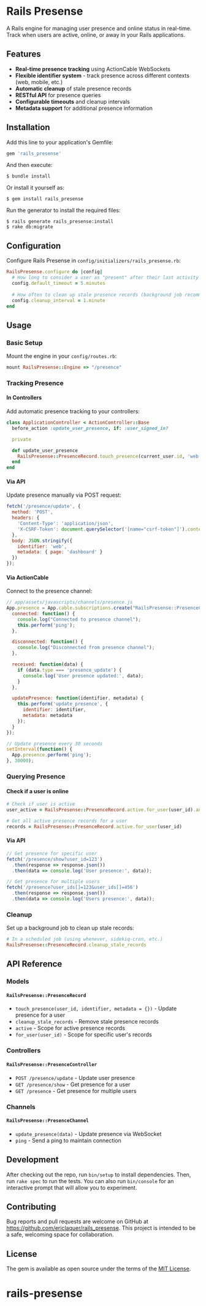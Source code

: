 # Rails Presense

A Rails engine for managing user presence and online status in real-time. Track when users are active, online, or away in your Rails applications.

## Features

- **Real-time presence tracking** using ActionCable WebSockets
- **Flexible identifier system** - track presence across different contexts (web, mobile, etc.)
- **Automatic cleanup** of stale presence records
- **RESTful API** for presence queries
- **Configurable timeouts** and cleanup intervals
- **Metadata support** for additional presence information

## Installation

Add this line to your application's Gemfile:

```ruby
gem 'rails_presense'
```

And then execute:

    $ bundle install

Or install it yourself as:

    $ gem install rails_presense

Run the generator to install the required files:

    $ rails generate rails_presense:install
    $ rake db:migrate

## Configuration

Configure Rails Presense in `config/initializers/rails_presense.rb`:

```ruby
RailsPresense.configure do |config|
  # How long to consider a user as "present" after their last activity
  config.default_timeout = 5.minutes
  
  # How often to clean up stale presence records (background job recommended)
  config.cleanup_interval = 1.minute
end
```

## Usage

### Basic Setup

Mount the engine in your `config/routes.rb`:

```ruby
mount RailsPresense::Engine => "/presence"
```

### Tracking Presence

#### In Controllers

Add automatic presence tracking to your controllers:

```ruby
class ApplicationController < ActionController::Base
  before_action :update_user_presence, if: :user_signed_in?

  private

  def update_user_presence
    RailsPresense::PresenceRecord.touch_presence(current_user.id, 'web')
  end
end
```

#### Via API

Update presence manually via POST request:

```javascript
fetch('/presence/update', {
  method: 'POST',
  headers: {
    'Content-Type': 'application/json',
    'X-CSRF-Token': document.querySelector('[name="csrf-token"]').content
  },
  body: JSON.stringify({
    identifier: 'web',
    metadata: { page: 'dashboard' }
  })
});
```

#### Via ActionCable

Connect to the presence channel:

```javascript
// app/assets/javascripts/channels/presence.js
App.presence = App.cable.subscriptions.create("RailsPresense::PresenceChannel", {
  connected: function() {
    console.log("Connected to presence channel");
    this.perform('ping');
  },

  disconnected: function() {
    console.log("Disconnected from presence channel");
  },

  received: function(data) {
    if (data.type === 'presence_update') {
      console.log('User presence updated:', data);
    }
  },

  updatePresence: function(identifier, metadata) {
    this.perform('update_presence', {
      identifier: identifier,
      metadata: metadata
    });
  }
});

// Update presence every 30 seconds
setInterval(function() {
  App.presence.perform('ping');
}, 30000);
```

### Querying Presence

#### Check if a user is online

```ruby
# Check if user is active
user_active = RailsPresense::PresenceRecord.active.for_user(user_id).any?

# Get all active presence records for a user
records = RailsPresense::PresenceRecord.active.for_user(user_id)
```

#### Via API

```javascript
// Get presence for specific user
fetch('/presence/show?user_id=123')
  .then(response => response.json())
  .then(data => console.log('User presence:', data));

// Get presence for multiple users
fetch('/presence?user_ids[]=123&user_ids[]=456')
  .then(response => response.json())
  .then(data => console.log('Users presence:', data));
```

### Cleanup

Set up a background job to clean up stale records:

```ruby
# In a scheduled job (using whenever, sidekiq-cron, etc.)
RailsPresense::PresenceRecord.cleanup_stale_records
```

## API Reference

### Models

#### `RailsPresense::PresenceRecord`

- `touch_presence(user_id, identifier, metadata = {})` - Update presence for a user
- `cleanup_stale_records` - Remove stale presence records
- `active` - Scope for active presence records
- `for_user(user_id)` - Scope for specific user's records

### Controllers

#### `RailsPresense::PresenceController`

- `POST /presence/update` - Update user presence
- `GET /presence/show` - Get presence for a user
- `GET /presence` - Get presence for multiple users

### Channels

#### `RailsPresense::PresenceChannel`

- `update_presence(data)` - Update presence via WebSocket
- `ping` - Send a ping to maintain connection

## Development

After checking out the repo, run `bin/setup` to install dependencies. Then, run `rake spec` to run the tests. You can also run `bin/console` for an interactive prompt that will allow you to experiment.

## Contributing

Bug reports and pull requests are welcome on GitHub at https://github.com/ericlaquer/rails_presense. This project is intended to be a safe, welcoming space for collaboration.

## License

The gem is available as open source under the terms of the [MIT License](https://opensource.org/licenses/MIT).

# rails-presense
